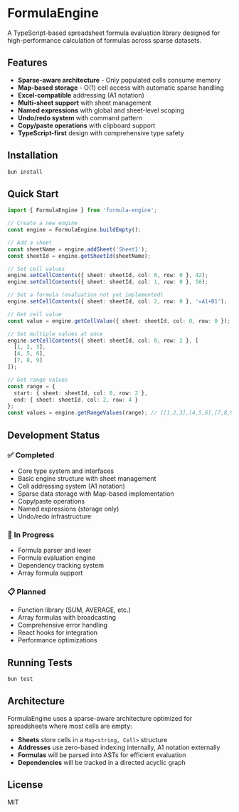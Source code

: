 # FormulaEngine

A TypeScript-based spreadsheet formula evaluation library designed for high-performance calculation of formulas across sparse datasets.

## Features

- **Sparse-aware architecture** - Only populated cells consume memory
- **Map-based storage** - O(1) cell access with automatic sparse handling
- **Excel-compatible** addressing (A1 notation)
- **Multi-sheet support** with sheet management
- **Named expressions** with global and sheet-level scoping
- **Undo/redo system** with command pattern
- **Copy/paste operations** with clipboard support
- **TypeScript-first** design with comprehensive type safety

## Installation

```bash
bun install
```

## Quick Start

```typescript
import { FormulaEngine } from 'formula-engine';

// Create a new engine
const engine = FormulaEngine.buildEmpty();

// Add a sheet
const sheetName = engine.addSheet('Sheet1');
const sheetId = engine.getSheetId(sheetName);

// Set cell values
engine.setCellContents({ sheet: sheetId, col: 0, row: 0 }, 42);
engine.setCellContents({ sheet: sheetId, col: 1, row: 0 }, 58);

// Set a formula (evaluation not yet implemented)
engine.setCellContents({ sheet: sheetId, col: 2, row: 0 }, '=A1+B1');

// Get cell value
const value = engine.getCellValue({ sheet: sheetId, col: 0, row: 0 }); // 42

// Set multiple values at once
engine.setCellContents({ sheet: sheetId, col: 0, row: 2 }, [
  [1, 2, 3],
  [4, 5, 6],
  [7, 8, 9]
]);

// Get range values
const range = {
  start: { sheet: sheetId, col: 0, row: 2 },
  end: { sheet: sheetId, col: 2, row: 4 }
};
const values = engine.getRangeValues(range); // [[1,2,3],[4,5,6],[7,8,9]]
```

## Development Status

### ✅ Completed
- Core type system and interfaces
- Basic engine structure with sheet management
- Cell addressing system (A1 notation)
- Sparse data storage with Map-based implementation
- Copy/paste operations
- Named expressions (storage only)
- Undo/redo infrastructure

### 🚧 In Progress
- Formula parser and lexer
- Formula evaluation engine
- Dependency tracking system
- Array formula support

### 📋 Planned
- Function library (SUM, AVERAGE, etc.)
- Array formulas with broadcasting
- Comprehensive error handling
- React hooks for integration
- Performance optimizations

## Running Tests

```bash
bun test
```

## Architecture

FormulaEngine uses a sparse-aware architecture optimized for spreadsheets where most cells are empty:

- **Sheets** store cells in a `Map<string, Cell>` structure
- **Addresses** use zero-based indexing internally, A1 notation externally
- **Formulas** will be parsed into ASTs for efficient evaluation
- **Dependencies** will be tracked in a directed acyclic graph

## License

MIT